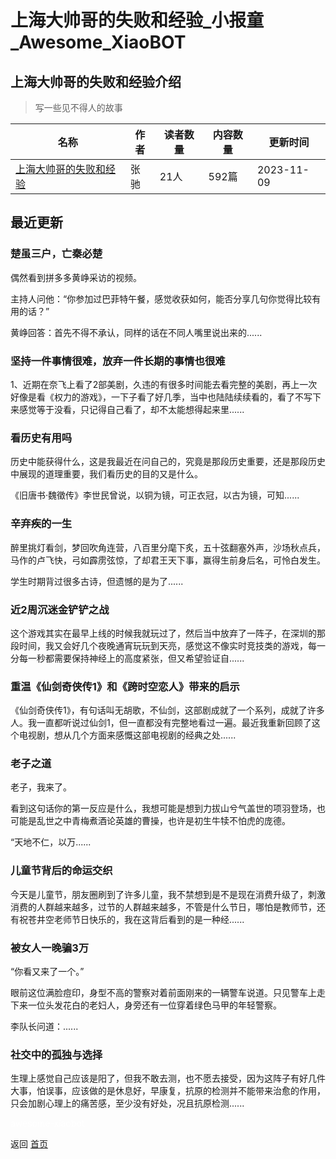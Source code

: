 # 上海大帅哥的失败和经验_小报童_Awesome_XiaoBOT

## 上海大帅哥的失败和经验介绍
> 写一些见不得人的故事  
  


|名称|作者|读者数量|内容数量|更新时间|
|---|---|---|---|---|
|[上海大帅哥的失败和经验](https://xiaobot.net/p/dashuaige?refer=0b133df9-27dc-423b-8101-639049001c13)|张驰|21人|592篇|2023-11-09|

## 最近更新
### 楚虽三户，亡秦必楚

偶然看到拼多多黄峥采访的视频。

主持人问他：“你参加过巴菲特午餐，感觉收获如何，能否分享几句你觉得比较有用的话？”

黄峥回答：首先不得不承认，同样的话在不同人嘴里说出来的......

### 坚持一件事情很难，放弃一件长期的事情也很难

1、近期在奈飞上看了2部美剧，久违的有很多时间能去看完整的美剧，再上一次好像是看《权力的游戏》，一下子看了好几季，当中也陆陆续续看的，看了不写下来感觉等于没看，只记得自己看了，却不太能想得起来里......

### 看历史有用吗

历史中能获得什么，这是我最近在问自己的，究竟是那段历史重要，还是那段历史中展现的道理重要，我们看历史的目的又是什么。

《旧唐书·魏徵传》李世民曾说，以铜为镜，可正衣冠，以古为镜，可知......

### 辛弃疾的一生

醉里挑灯看剑，梦回吹角连营，八百里分麾下炙，五十弦翻塞外声，沙场秋点兵，马作的卢飞快，弓如霹雳弦惊，了却君王天下事，赢得生前身后名，可怜白发生。

学生时期背过很多古诗，但遗憾的是为了......

### 近2周沉迷金铲铲之战

这个游戏其实在最早上线的时候我就玩过了，然后当中放弃了一阵子，在深圳的那段时间，我又会好几个夜晚通宵玩玩到天亮，感觉这不像实时竞技类的游戏，每一分每一秒都需要保持神经上的高度紧张，但又希望验证自......

### 重温《仙剑奇侠传1》和《跨时空恋人》带来的启示

《仙剑奇侠传1》，有句话叫无胡歌，不仙剑，这部剧成就了一个系列，成就了许多人。我一直都听说过仙剑1，但一直都没有完整地看过一遍。最近我重新回顾了这个电视剧，想从几个方面来感慨这部电视剧的经典之处......

### 老子之道

老子，我来了。

看到这句话你的第一反应是什么，我想可能是想到力拔山兮气盖世的项羽登场，也可能是乱世之中青梅煮酒论英雄的曹操，也许是初生牛犊不怕虎的庞德。

“天地不仁，以万......

### 儿童节背后的命运交织

今天是儿童节，朋友圈刷到了许多儿童，我不禁想到是不是现在消费升级了，刺激消费的人群越来越多，过节的人群越来越多，不管是什么节日，哪怕是教师节，还有祝苍井空老师节日快乐的，我在这背后看到的是一种经......

### 被女人一晚骗3万

“你看又来了一个。”

眼前这位满脸痘印，身型不高的警察对着前面刚来的一辆警车说道。只见警车上走下来一位头发花白的老妇人，身旁还有一位穿着绿色马甲的年轻警察。

李队长问道：......

### 社交中的孤独与选择

生理上感觉自己应该是阳了，但我不敢去测，也不愿去接受，因为这阵子有好几件大事，怕误事，应该做的是休息好，早康复，抗原的检测并不能带来治愈的作用，只会加剧心理上的痛苦感，至少没有好处，况且抗原检测......


<a href="https://github.com/Reno9527/awesome-xiaobot" style="color: white; text-decoration: none;">awesome-xiaobot</a>

返回 [首页](../README.md)
